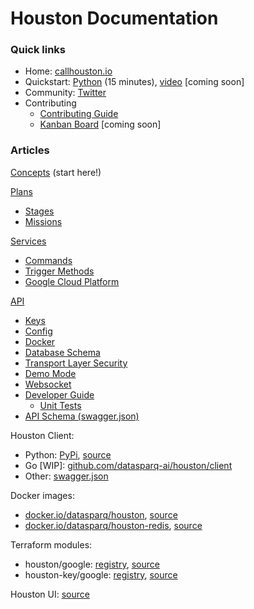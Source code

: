 
# Houston Documentation

### Quick links

- Home: [callhouston.io](https://callhouston.io)
- Quickstart: [Python](https://github.com/datasparq-intelligent-products/houston-quickstart-python) (15 minutes), [video](_) [coming soon]
- Community: [Twitter](https://twitter.com/callhouston_io)
- Contributing
  - [Contributing Guide](./contributing.md)
  - [Kanban Board]() [coming soon]


### Articles

[Concepts](concepts.md) (start here!)

[Plans](plans.md)
- [Stages](plans.md#stages)
- [Missions](plans.md#missions)

[Services](services.md)
- [Commands](commands.md)
- [Trigger Methods](service_trigger_methods.md)
- [Google Cloud Platform](google_cloud.md)

[API](api.md)
- [Keys](api.md#keys)
- [Config](config.md)
- [Docker](docker.md)
- [Database Schema](database_schema.md)
- [Transport Layer Security](./tls.md)
- [Demo Mode](demo_mode.md)
- [Websocket](websocket.md)
- [Developer Guide](developer_guide.md)
  - [Unit Tests](developer_guide.md#run-unit-tests)
- [API Schema (swagger.json)](https://storage.googleapis.com/houston-static/swagger.json)

Houston Client:
- Python: [PyPi](https://pypi.org/project/houston-client/), [source](https://github.com/datasparq-intelligent-products/houston-python)
- Go [WIP]: [github.com/datasparq-ai/houston/client](https://github.com/datasparq-ai/houston/client)
- Other: [swagger.json](https://storage.googleapis.com/houston-static/swagger.json)

Docker images:
- [docker.io/datasparq/houston](https://hub.docker.com/r/datasparq/houston), [source](../docker/houston/Dockerfile)
- [docker.io/datasparq/houston-redis](https://hub.docker.com/r/datasparq/houston-redis), [source](../docker/houston-redis/Dockerfile)

Terraform modules:
- houston/google: [registry](https://registry.terraform.io/modules/datasparq-ai/houston/google/latest), [source](https://github.com/datasparq-ai/terraform-google-houston)
- houston-key/google: [registry](https://registry.terraform.io/modules/datasparq-ai/houston-key/google/latest), [source](https://github.com/datasparq-ai/terraform-google-houston-key)

Houston UI: [source](https://github.com/datasparq-ai/houston-ui)

